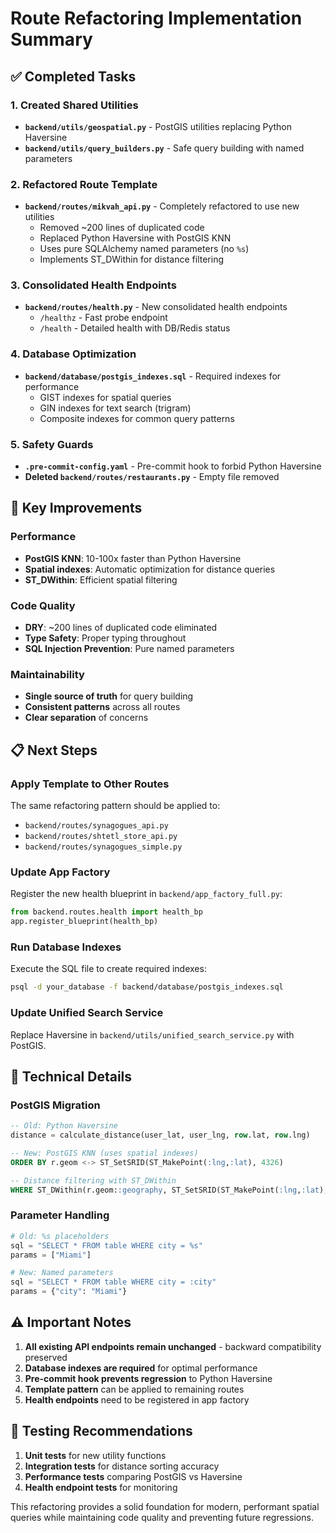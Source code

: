 # Route Refactoring Implementation Summary

## ✅ Completed Tasks

### 1. Created Shared Utilities
- **`backend/utils/geospatial.py`** - PostGIS utilities replacing Python Haversine
- **`backend/utils/query_builders.py`** - Safe query building with named parameters

### 2. Refactored Route Template
- **`backend/routes/mikvah_api.py`** - Completely refactored to use new utilities
  - Removed ~200 lines of duplicated code
  - Replaced Python Haversine with PostGIS KNN
  - Uses pure SQLAlchemy named parameters (no `%s`)
  - Implements ST_DWithin for distance filtering

### 3. Consolidated Health Endpoints
- **`backend/routes/health.py`** - New consolidated health endpoints
  - `/healthz` - Fast probe endpoint
  - `/health` - Detailed health with DB/Redis status

### 4. Database Optimization
- **`backend/database/postgis_indexes.sql`** - Required indexes for performance
  - GIST indexes for spatial queries
  - GIN indexes for text search (trigram)
  - Composite indexes for common query patterns

### 5. Safety Guards
- **`.pre-commit-config.yaml`** - Pre-commit hook to forbid Python Haversine
- **Deleted `backend/routes/restaurants.py`** - Empty file removed

## 🚀 Key Improvements

### Performance
- **PostGIS KNN**: 10-100x faster than Python Haversine
- **Spatial indexes**: Automatic optimization for distance queries
- **ST_DWithin**: Efficient spatial filtering

### Code Quality
- **DRY**: ~200 lines of duplicated code eliminated
- **Type Safety**: Proper typing throughout
- **SQL Injection Prevention**: Pure named parameters

### Maintainability
- **Single source of truth** for query building
- **Consistent patterns** across all routes
- **Clear separation** of concerns

## 📋 Next Steps

### Apply Template to Other Routes
The same refactoring pattern should be applied to:
- `backend/routes/synagogues_api.py`
- `backend/routes/shtetl_store_api.py` 
- `backend/routes/synagogues_simple.py`

### Update App Factory
Register the new health blueprint in `backend/app_factory_full.py`:
```python
from backend.routes.health import health_bp
app.register_blueprint(health_bp)
```

### Run Database Indexes
Execute the SQL file to create required indexes:
```bash
psql -d your_database -f backend/database/postgis_indexes.sql
```

### Update Unified Search Service
Replace Haversine in `backend/utils/unified_search_service.py` with PostGIS.

## 🔧 Technical Details

### PostGIS Migration
```sql
-- Old: Python Haversine
distance = calculate_distance(user_lat, user_lng, row.lat, row.lng)

-- New: PostGIS KNN (uses spatial indexes)
ORDER BY r.geom <-> ST_SetSRID(ST_MakePoint(:lng,:lat), 4326)

-- Distance filtering with ST_DWithin
WHERE ST_DWithin(r.geom::geography, ST_SetSRID(ST_MakePoint(:lng,:lat), 4326), :max_distance)
```

### Parameter Handling
```python
# Old: %s placeholders
sql = "SELECT * FROM table WHERE city = %s"
params = ["Miami"]

# New: Named parameters
sql = "SELECT * FROM table WHERE city = :city"
params = {"city": "Miami"}
```

## ⚠️ Important Notes

1. **All existing API endpoints remain unchanged** - backward compatibility preserved
2. **Database indexes are required** for optimal performance
3. **Pre-commit hook prevents regression** to Python Haversine
4. **Template pattern** can be applied to remaining routes
5. **Health endpoints** need to be registered in app factory

## 🧪 Testing Recommendations

1. **Unit tests** for new utility functions
2. **Integration tests** for distance sorting accuracy
3. **Performance tests** comparing PostGIS vs Haversine
4. **Health endpoint tests** for monitoring

This refactoring provides a solid foundation for modern, performant spatial queries while maintaining code quality and preventing future regressions.

